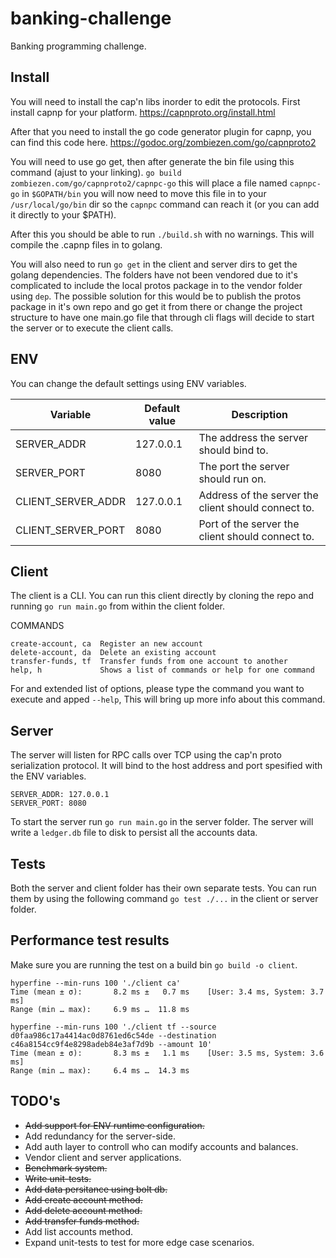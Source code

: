 # banking-challenge
Banking programming challenge.

## Install
You will need to install the cap'n libs inorder to edit the protocols.
First install capnp for your platform.
https://capnproto.org/install.html

After that you need to install the go code generator plugin for capnp,
you can find this code here.
https://godoc.org/zombiezen.com/go/capnproto2

You will need to use go get, then after generate the bin file using this command (ajust to your linking).
`go build zombiezen.com/go/capnproto2/capnpc-go`
this will place a file named `capnpc-go` in `$GOPATH/bin`
you will now need to move this file in to your `/usr/local/go/bin`
dir so the `capnpc` command can reach it (or you can add it directly to your $PATH).

After this you should be able to run `./build.sh` with no warnings.
This will compile the .capnp files in to golang.

You will also need to run `go get` in the client and server dirs to get the golang dependencies.
The folders have not been vendored due to it's complicated to include the local protos package in to the
vendor folder using `dep`.
The possible solution for this would be to publish the protos package in it's own repo and go get it from there or
change the project structure to have one main.go file that through cli flags will decide to start the server
or to execute the client calls.

## ENV
You can change the default settings using ENV variables.

Variable | Default value | Description
--- | --- | ---
SERVER_ADDR | 127.0.0.1 | The address the server should bind to.
SERVER_PORT | 8080 | The port the server should run on.
CLIENT_SERVER_ADDR | 127.0.0.1 | Address of the server the client should connect to.
CLIENT_SERVER_PORT | 8080 | Port of the server the client should connect to.

## Client
The client is a CLI.
You can run this client directly by cloning the repo and running `go run main.go` from within the client folder.

COMMANDS
```
create-account, ca  Register an new account
delete-account, da  Delete an existing account
transfer-funds, tf  Transfer funds from one account to another
help, h             Shows a list of commands or help for one command
```

For and extended list of options, please type the command you want to execute and apped `--help`,
This will bring up more info about this command.

## Server
The server will listen for RPC calls over TCP using the cap'n proto serialization protocol.
It will bind to the host address and port spesified with the ENV variables.
```
SERVER_ADDR: 127.0.0.1
SERVER_PORT: 8080
```
To start the server run `go run main.go` in the server folder.
The server will write a `ledger.db` file to disk to persist all the accounts data.

## Tests
Both the server and client folder has their own separate tests.
You can run them by using the following command `go test ./...` in the client or server folder.

## Performance test results
Make sure you are running the test on a build bin `go build -o client`.
```
hyperfine --min-runs 100 './client ca'
Time (mean ± σ):       8.2 ms ±   0.7 ms    [User: 3.4 ms, System: 3.7 ms]
Range (min … max):     6.9 ms …  11.8 ms
```
```
hyperfine --min-runs 100 './client tf --source d0faa986c17a4414ac0d8761ed6c54de --destination c46a8154cc9f4e8298adeb84e3af7d9b --amount 10'
Time (mean ± σ):       8.3 ms ±   1.1 ms    [User: 3.5 ms, System: 3.6 ms]
Range (min … max):     6.4 ms …  14.3 ms
```

## TODO's
* ~~Add support for ENV runtime configuration.~~
* Add redundancy for the server-side.
* Add auth layer to controll who can modify accounts and balances.
* Vendor client and server applications.
* ~~Benchmark system.~~
* ~~Write unit-tests.~~
* ~~Add data persitance using bolt db.~~
* ~~Add create account method.~~
* ~~Add delete account method.~~
* ~~Add transfer funds method.~~
* Add list accounts method.
* Expand unit-tests to test for more edge case scenarios.
